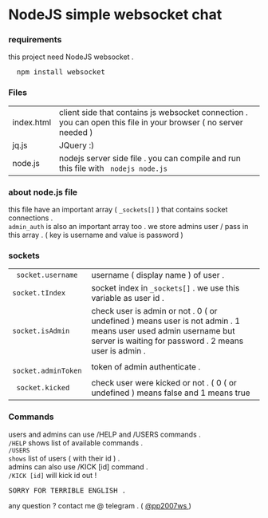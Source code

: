 <h1>NodeJS simple websocket chat</h1>
<h3> requirements </h3>
this project need NodeJS websocket . 
<pre>
  npm install websocket
</pre>

<h3>Files </h3>

<table>
  <tr>
      <td>index.html</td>
      <td> client side that contains js websocket connection . you can open this file in your browser ( no server needed ) </td>
  </tr>
  <tr>
      <td>jq.js</td>
      <td>JQuery :)  </td>
  </tr>
  <tr>
      <td>node.js</td>
      <td> nodejs server side file . you can compile and run this file with <code> nodejs node.js </code> </td>
  </tr>
</table>

<h3> about node.js file  </h3>

this file have an important array ( <code>_sockets[]</code> ) that contains socket connections .<br/>
<code>admin_auth</code> is also an important array too . we store admins user / pass in this array . ( key is username and value is password )
<h3>sockets</h3>
<table>
  <tr>
      <td><code> socket.username </code></td>
      <td>username ( display name ) of user  .</td>
  </tr>
  <tr>
      <td><code>socket.tIndex </code></td>
      <td>socket index in <code>_sockets[]</code> . we use this variable as user id . </td>
  </tr>
  <tr>
      <td><code>socket.isAdmin </code></td>
      <td>check user is admin or not . 0 ( or undefined ) means user is not admin . 1 means user used admin username but server is waiting for password . 2 means user is admin .</td>
  </tr>
  <tr>
      <td><code> socket.adminToken </code></td>
      <td>token of admin authenticate .</td>
  </tr>
  <tr>
      <td><code> socket.kicked </code></td>
      <td>check user were kicked or not . ( 0 ( or undefined ) means false and 1 means true </td>
  </tr>
</table>

<h3> Commands </h3>

users and admins can use /HELP and /USERS commands . <br/>
<code>/HELP</code> shows list of available commands . <br/>
<code>/USERS shows</code> list of users ( with their id ) .<br/>
admins can also use /KICK [id] command .<br/>
<code>/KICK [id]</code> will kick id out ! <br/>

<pre>
SORRY FOR TERRIBLE ENGLISH . 
</pre>

any question ? contact me @ telegram . ( <a href="http://telegram.me/pp2007ws"> @pp2007ws </a> )

